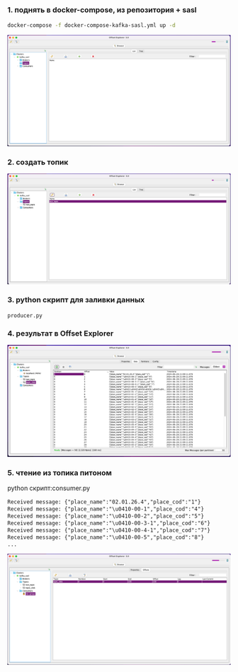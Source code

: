 ### 1. поднять в docker-compose, из репозитория + sasl
  ```bash
  docker-compose -f docker-compose-kafka-sasl.yml up -d
  ```
  ![img/img_1.png](img/img_1.png)

### 2.   создать топик
   ![img/img_2.png](img/img_2.png)

### 3. python скрипт для заливки данных 
    producer.py

### 4. результат в Offset Explorer
   ![img/img.png](img/img.png)

### 5. чтение из топика питоном
python скрипт:consumer.py 
```
Received message: {"place_name":"02.01.26.4","place_cod":"1"}
Received message: {"place_name":"\u0410-00-1","place_cod":"4"}
Received message: {"place_name":"\u0410-00-2","place_cod":"5"}
Received message: {"place_name":"\u0410-00-3-1","place_cod":"6"}
Received message: {"place_name":"\u0410-00-4-1","place_cod":"7"}
Received message: {"place_name":"\u0410-00-5","place_cod":"8"}
...
```
![img/img5.png](img/img5.png)